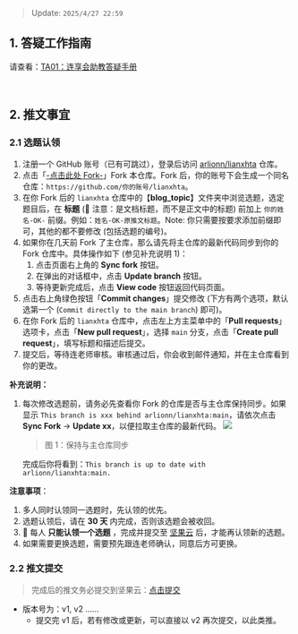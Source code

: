 > Update: `2025/4/27 22:59`

## 1. 答疑工作指南

请查看：[TA01：连享会助教答疑手册](https://github.com/arlionn/lianxhta/blob/main/_doc_/TA01-QA.md)

&emsp; 

## 2. 推文事宜

### 2.1 选题认领
1. 注册一个 GitHub 账号（已有可跳过），登录后访问 [arlionn/lianxhta](https://github.com/arlionn/lianxhta) 仓库。
2. 点击「[-点击此处 Fork-](https://github.com/arlionn/lianxhta/fork)」Fork 本仓库。Fork 后，你的账号下会生成一个同名仓库：`https://github.com/你的账号/lianxhta`。
3. 在你 Fork 后的 `lianxhta` 仓库中的【**blog_topic**】文件夹中浏览选题，选定题目后，在 **标题** (&#x1F34E; 注意：是文档标题，而不是正文中的标题) 前加上 `你的姓名-OK-` 前缀。例如：`姓名-OK-原推文标题`。Note: 你只需要按要求添加前缀即可，其他的都不要修改 (包括选题的编号)。
4. 如果你在几天前 Fork 了主仓库，那么请先将主仓库的最新代码同步到你的 Fork 仓库中。具体操作如下 (参见补充说明 1)：
   1. 点击页面右上角的 **Sync fork** 按钮。
   2. 在弹出的对话框中，点击 **Update branch** 按钮。
   3. 等待更新完成后，点击 **View code** 按钮返回代码页面。
5. 点击右上角绿色按钮「**Commit changes**」提交修改 (下方有两个选项，默认选第一个 (`Commit directly to the main branch`) 即可)。
6. 在你 Fork 后的 `lianxhta` 仓库中，点击左上方主菜单中的「**Pull requests**」选项卡，点击「**New pull request**」，选择 `main` 分支，点击「**Create pull request**」，填写标题和描述后提交。
7. 提交后，等待连老师审核。审核通过后，你会收到邮件通知，并在主仓库看到你的更改。

**补充说明：**

1. 每次修改选题前，请务必先查看你 Fork 的仓库是否与主仓库保持同步。如果显示 `This branch is xxx behind arlionn/lianxhta:main`，请依次点击 **Sync Fork** &rarr; **Update xx**，以便拉取主仓库的最新代码。
   ![](https://fig-lianxh.oss-cn-shenzhen.aliyuncs.com/20250428090708.png)
   > 图 1：保持与主仓库同步   

   完成后你将看到：`This branch is up to date with arlionn/lianxhta:main.` 


**注意事项**：
1. 多人同时认领同一选题时，先认领的优先。
2. 选题认领后，请在 **30 天** 内完成，否则该选题会被收回。
3. &#x1F34E; 每人 **只能认领一个选题** ，完成并提交至 [坚果云](https://workspace.jianguoyun.com/inbox/collect/57246515e7e142b68971ac22f2bda5d0/submit) 后，才能再认领新的选题。 
4. 如果需要更换选题，需要预先跟连老师确认，同意后方可更换。  

### 2.2 推文提交

> 完成后的推文务必提交到坚果云：[点击提交](https://workspace.jianguoyun.com/inbox/collect/57246515e7e142b68971ac22f2bda5d0/submit)

- 版本号为：v1, v2 ……
  - 提交完 v1 后，若有修改或更新，可以直接以 v2 再次提交，以此类推。 




